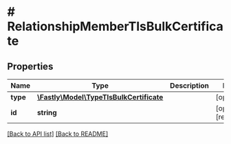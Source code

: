 # # RelationshipMemberTlsBulkCertificate

## Properties

Name | Type | Description | Notes
------------ | ------------- | ------------- | -------------
**type** | [**\Fastly\Model\TypeTlsBulkCertificate**](TypeTlsBulkCertificate.md) |  | [optional] 
**id** | **string** |  | [optional] [readonly] 


[[Back to API list]](../../README.md#endpoints) [[Back to README]](../../README.md)
